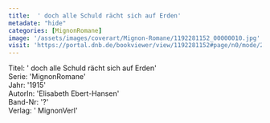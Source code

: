 ```yaml
---
title:  ' doch alle Schuld rächt sich auf Erden'
metadate: "hide"
categories: [MignonRomane]
image: '/assets/images/coverart/Mignon-Romane/1192281152_00000010.jpg'
visit: 'https://portal.dnb.de/bookviewer/view/1192281152#page/n0/mode/2up'
---
```

Titel: ' doch alle Schuld rächt sich auf Erden' <br>
Serie: 'MignonRomane' <br>
Jahr: '1915' <br>
AutorIn: 'Elisabeth Ebert-Hansen' <br>
Band-Nr: '?' <br>
Verlag: ' MignonVerl'